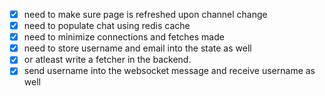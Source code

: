 - [x] need to make sure page is refreshed upon channel change
- [x] need to populate chat using redis cache
- [x] need to minimize connections and fetches made
- [x] need to store username and email into the state as well
- [x] or atleast write a fetcher in the backend.
- [x] send username into the websocket message and receive username as well
